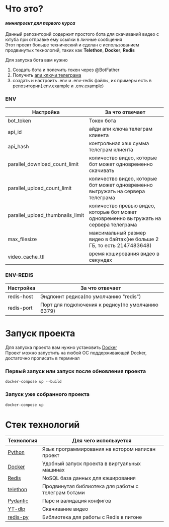 # Что это?

#### *минипроект для первого курса*

Данный репозиторий содержит простого бота для скачиваний видео с ютуба при отправке ему ссылки в личные сообщения\
Этот проект больше технический и сделан с использованием продвинутых технологий, таких как **Telethon**, **Docker**, **Redis**

Для запуска бота вам нужно 
1) Создать бота и полечить токен через @BotFather
2) Получить [апи ключи телеграма](https://my.telegram.org/apps)
3) создать и настроить .env и .env-redis файлы, их примеры есть в репозитории(.env.example и .env.example)


### ENV

| Настройка                        | За что отвечает                                                                        |
|----------------------------------|----------------------------------------------------------------------------------------|
| bot_token                        | Токен бота                                                                             |
| api_id                           | айди апи ключа телеграм клиента                                                        |
| api_hash                         | контрольная хэш сумма телеграм клиента                                                 |
| parallel_download_count_limit    | количество видео, которые бот может одновременно скачивать                             |
| parallel_upload_count_limit      | количество видео, которые бот может одновременно выгружать на сервера телеграма        |  
| parallel_upload_thumbnails_limit | количество превью видео, которые бот может одновременно выгружать на сервера телеграма |
| max_filesize                     | максимальный размер видео в байтах(не больше 2 ГБ, то есть 2147483648)                 |
| video_cache_ttl                  | время кэширования видео в секундах                                                     |


### ENV-REDIS
| Настройка  | За что отвечает                                   |
|------------|---------------------------------------------------|
| redis-host | Эндпоинт редиса(по умолчанию "redis")             |
| redis-port | Порт для подключения к редису(по умолчанию 6379)  |



# Запуск проекта

Для запуска проекта вам нужно установить [Docker](https://docs.docker.com/engine/)\
Проект можно запустить на любой ОС поддерживающей Docker, достаточно прописать в терминал

### Первый запуск или запуск после обновления проекта
```shell
docker-compose up --build
```

### Запуск уже собранного проекта
```shell
docker-compose up
```


# Стек технологий

| Технология                                       | Для чего используется                               |
|--------------------------------------------------|-----------------------------------------------------|
| [Python](https://www.python.org)                 | Язык программирования на котором написан проект     |
| [Docker](https://docs.docker.com)                | Удобный запуск проекта в виртуальных машинах        |
| [Redis](https://redis.io)                        | NoSQL база данных для кэширования                   |
| [telethon](https://docs.telethon.dev/en/stable/) | Продвинутая библиотека для работы с телеграм ботами |
| [Pydantic](https://docs.pydantic.dev)            | Парс и валидация конфигов                           |
| [YT-dlp](https://github.com/yt-dlp/yt-dlp)       | Скачивание видео                                    |
| [redis-py](https://github.com/redis/redis-py)    | Библиотека для работы с Redis в питоне              |
